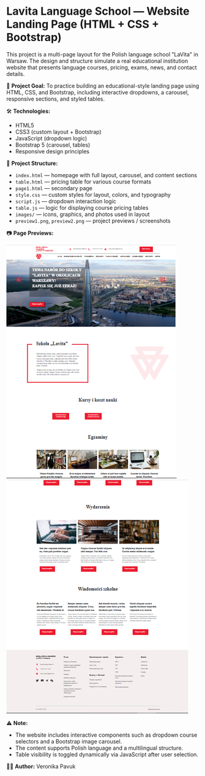 # Lavita Language School — Website Landing Page (HTML + CSS + Bootstrap)

This project is a multi-page layout for the Polish language school "LaVita" in Warsaw. The design and structure simulate a real educational institution website that presents language courses, pricing, exams, news, and contact details.

🎯 **Project Goal:**
To practice building an educational-style landing page using HTML, CSS, and Bootstrap, including interactive dropdowns, a carousel, responsive sections, and styled tables.

🛠️ **Technologies:**

* HTML5
* CSS3 (custom layout + Bootstrap)
* JavaScript (dropdown logic)
* Bootstrap 5 (carousel, tables)
* Responsive design principles

📁 **Project Structure:**

* `index.html` — homepage with full layout, carousel, and content sections
* `table.html` — pricing table for various course formats
* `page1.html` — secondary page
* `style.css` — custom styles for layout, colors, and typography
* `script.js` — dropdown interaction logic
* `table.js` — logic for displaying course pricing tables
* `images/` — icons, graphics, and photos used in layout
* `preview1.png`, `preview2.png` — project previews / screenshots

📷 **Page Previews:**

![Preview 1](preview1.png)
![Preview 2](preview2.png)

⚠️ **Note:**

* The website includes interactive components such as dropdown course selectors and a Bootstrap image carousel.
* The content supports Polish language and a multilingual structure.
* Table visibility is toggled dynamically via JavaScript after user selection.

👩‍💻 **Author:** Veronika Pavuk
